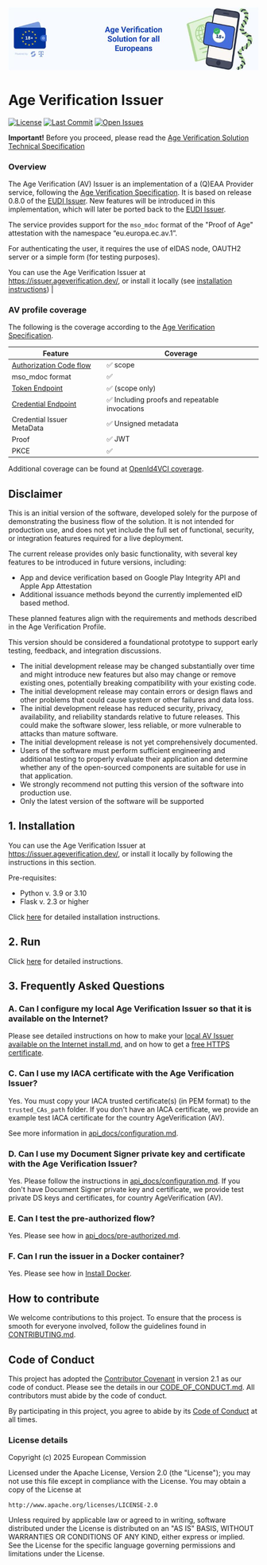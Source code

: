 <!--
SPDX-FileCopyrightText: 2025 European Commission

SPDX-License-Identifier: Apache-2.0
-->

![Proof of age attestations for all Europeans - An age verification solution for EU citizens and residents](images/top-banner-av.png)


# Age Verification Issuer

[![License](https://img.shields.io/badge/License-Apache%202.0-green.svg?style=flat)](https://www.apache.org/licenses/LICENSE-2.0)
[![Last Commit](https://img.shields.io/github/last-commit/eu-digital-identity-wallet/av-app-android-wallet-ui?style=flat)](/../../commits)
[![Open Issues](https://img.shields.io/github/issues/eu-digital-identity-wallet/av-app-android-wallet-ui?style=flat)](/../../issues)

**Important!** Before you proceed, please read
the [Age Verification Solution Technical Specification](https://github.com/eu-digital-identity-wallet/av-doc-technical-specification)


### Overview

The Age Verification (AV) Issuer is an implementation of a (Q)EAA Provider service, following the [Age Verification Specification](https://ageverification.dev/Technical%20Specification/architecture-and-technical-specifications/). It is based on release 0.8.0 of the [EUDI Issuer](https://github.com/eu-digital-identity-wallet/eudi-srv-web-issuing-eudiw-py). New features will be introduced in this implementation, which will later be ported back to the [EUDI Issuer](https://github.com/eu-digital-identity-wallet/eudi-srv-web-issuing-eudiw-py). 


The service provides support for the `mso_mdoc` format of the "Proof of Age" attestation with the namespace “eu.europa.ec.av.1”.

For authenticating the user, it requires the use of eIDAS node, OAUTH2 server or a simple form (for testing purposes).

You can use the Age Verification Issuer at https://issuer.ageverification.dev/, or install it locally (see [installation instructions](#1-installation))
                                                      |


### AV profile coverage
The following is the coverage according to the [Age Verification Specification](https://ageverification.dev/Technical%20Specification/architecture-and-technical-specifications/).


| Feature                                                   | Coverage                                                        |
|-------------------------------------------------------------------|-----------------------------------------------------------------|
| [Authorization Code flow](api_docs/authorization.md)              | ✅ scope               |
| mso_mdoc format                                                   | ✅                                                              |
| [Token Endpoint](api_docs/token.md)                               | ✅ (scope only)                                                              |
| [Credential Endpoint](api_docs/credential.md)                     | ✅ Including proofs and repeatable invocations                  |
| Credential Issuer MetaData                                        | ✅ Unsigned metadata                                            | 
| Proof                                                             | ✅ JWT                                                  |
| PKCE                                                              | ✅                                                              |


Additional coverage can be found at [OpenId4VCI coverage](https://github.com/eu-digital-identity-wallet/eudi-srv-web-issuing-eudiw-py#openid4vci-coverage).

##  Disclaimer

This is an initial version of the software, developed solely for the purpose of demonstrating the business flow of the solution. It is not intended for production use, and does not yet include the full set of functional, security, or integration features required for a live deployment.

The current release provides only basic functionality, with several key features to be introduced in future versions, including:
 - App and device verification based on Google Play Integrity API and Apple App Attestation
 - Additional issuance methods beyond the currently implemented eID based method. 

These planned features align with the requirements and methods described in the Age Verification Profile.

This version should be considered a foundational prototype to support early testing, feedback, and integration discussions.
- The initial development release may be changed substantially over time and might introduce new features but also may change or remove existing ones, potentially breaking compatibility with your existing code.
- The initial development release may contain errors or design flaws and other problems that could cause system or other failures and data loss.
- The initial development release has reduced security, privacy, availability, and reliability standards relative to future releases. This could make the software slower, less reliable, or more vulnerable to attacks than mature software.
- The initial development release is not yet comprehensively documented.
- Users of the software must perform sufficient engineering and additional testing to properly evaluate their application and determine whether any of the open-sourced components are suitable for use in that application.
- We strongly recommend not putting this version of the software into production use.
- Only the latest version of the software will be supported


## 1. Installation

You can use the Age Verification Issuer at https://issuer.ageverification.dev/, or install it locally by following the instructions in this section.

Pre-requisites:

+ Python v. 3.9 or 3.10
+ Flask v. 2.3 or higher

Click [here](install.md) for detailed installation instructions.


## 2. Run

Click [here](install.md) for detailed instructions.

## 3. Frequently Asked Questions

### A. Can I configure my local Age Verification Issuer so that it is available on the Internet?

Please see detailed instructions on how to make your [local AV Issuer available on the Internet install.md](install.md#5-make-your-local-av-issuer-available-on-the-internet-optional), and on how to get a [free HTTPS certificate]([ll](https://github.com/T-Scy/av-srv-web-issuing-avw-py/blob/main/install.md#52-install-and-run-certbot-to-gef-a-free-https-certificate)).

### C. Can I use my IACA certificate with the Age Verification Issuer?

Yes. You must copy your IACA trusted certificate(s) (in PEM format) to the `trusted_CAs_path` folder. If you don't have an IACA certificate, we provide an example test IACA certificate for the country AgeVerification (AV).

See more information in [api_docs/configuration.md](api_docs/configuration.md#1-service-configuration).

### D. Can I use my Document Signer private key and certificate with the Age Verification Issuer?

Yes. Please follow the instructions in [api_docs/configuration.md](api_docs/configuration.md#2-configuration-of-countries). If you don't have Document Signer private key and certificate, we provide  test private DS keys and certificates, for country AgeVerification (AV).

### E. Can I test the pre-authorized flow?

Yes. Please see how in [api_docs/pre-authorized.md](api_docs/pre-authorized.md).

### F. Can I run the issuer in a Docker container?

Yes. Please see how in [Install Docker](install.md#6-docker).

## How to contribute

We welcome contributions to this project. To ensure that the process is smooth for everyone
involved, follow the guidelines found in [CONTRIBUTING.md](CONTRIBUTING.md).

## Code of Conduct

This project has adopted the [Contributor Covenant](https://www.contributor-covenant.org/) in version 2.1 as our code of conduct. Please see the details in our [CODE_OF_CONDUCT.md](CODE_OF_CONDUCT.md). All contributors must abide by the code of conduct.

By participating in this project, you agree to abide by its [Code of Conduct](CODE_OF_CONDUCT.md) at all times.

### License details

Copyright (c) 2025 European Commission

Licensed under the Apache License, Version 2.0 (the "License");
you may not use this file except in compliance with the License.
You may obtain a copy of the License at

    http://www.apache.org/licenses/LICENSE-2.0

Unless required by applicable law or agreed to in writing, software
distributed under the License is distributed on an "AS IS" BASIS,
WITHOUT WARRANTIES OR CONDITIONS OF ANY KIND, either express or implied.
See the License for the specific language governing permissions and
limitations under the License.

